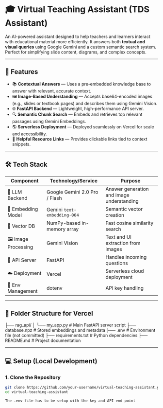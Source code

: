 # 🎓 Virtual Teaching Assistant (TDS Assistant)

An AI-powered assistant designed to help teachers and learners interact with educational material more efficiently. It answers both **textual and visual queries** using Google Gemini and a custom semantic search system. Perfect for simplifying slide content, diagrams, and complex concepts.

---

## 🚀 Features

- 📚 **Contextual Answers** — Uses a pre-embedded knowledge base to answer with relevant, accurate context.
- 🖼️ **Image-Based Understanding** — Accepts base64-encoded images (e.g., slides or textbook pages) and describes them using Gemini Vision.
- 🌐 **FastAPI Backend** — Lightweight, high-performance API server.
- 🔍 **Semantic Chunk Search** — Embeds and retrieves top relevant passages using Gemini Embeddings.
- 🌎 **Serverless Deployment** — Deployed seamlessly on Vercel for scale and accessibility.
- 🔗 **Helpful Resource Links** — Provides clickable links tied to context snippets.

---

## 🛠️ Tech Stack

| Component              | Technology/Service                      | Purpose                                    |
|------------------------|------------------------------------------|--------------------------------------------|
| 🧠 LLM Backend         | Google Gemini 2.0 Pro / Flash            | Answer generation and image understanding |
| 🔎 Embedding Model     | Gemini `text-embedding-004`              | Semantic vector creation                   |
| 🧮 Vector DB           | NumPy-based in-memory array              | Fast cosine similarity search              |
| 🖼️ Image Processing    | Gemini Vision                            | Text and UI extraction from images         |
| 🧪 API Server          | FastAPI                                  | Handles incoming questions                 |
| ☁️ Deployment          | Vercel                                   | Serverless cloud deployment                |
| 🔐 Env Management      | dotenv                                    | API key handling                           |

---

## 📁 Folder Structure for Vercel
├── rag_api/
│ └── my_app.py # Main FastAPI server script
├── database.npz # Stored embeddings and metadata
├── .env # Environment file (not committed)
├── requirements.txt # Python dependencies
├── README.md # Project documentation


---

## 💻 Setup (Local Development)

### 1. Clone the Repository

```bash
git clone https://github.com/your-username/virtual-teaching-assistant.git
cd virtual-teaching-assistant

The .env file has to be setup with the key and API end point


